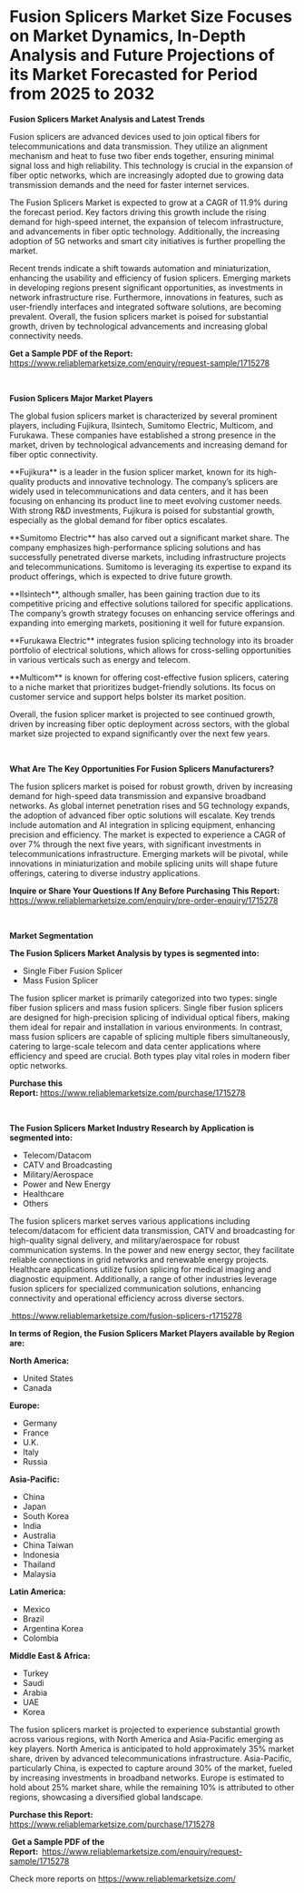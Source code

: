 <p><h1>Fusion Splicers Market Size Focuses on Market Dynamics, In-Depth Analysis and Future Projections of its Market Forecasted for Period from 2025 to 2032</h1></p><p><strong>Fusion Splicers Market Analysis and Latest Trends</strong></p>
<p><p>Fusion splicers are advanced devices used to join optical fibers for telecommunications and data transmission. They utilize an alignment mechanism and heat to fuse two fiber ends together, ensuring minimal signal loss and high reliability. This technology is crucial in the expansion of fiber optic networks, which are increasingly adopted due to growing data transmission demands and the need for faster internet services.</p><p>The Fusion Splicers Market is expected to grow at a CAGR of 11.9% during the forecast period. Key factors driving this growth include the rising demand for high-speed internet, the expansion of telecom infrastructure, and advancements in fiber optic technology. Additionally, the increasing adoption of 5G networks and smart city initiatives is further propelling the market.</p><p>Recent trends indicate a shift towards automation and miniaturization, enhancing the usability and efficiency of fusion splicers. Emerging markets in developing regions present significant opportunities, as investments in network infrastructure rise. Furthermore, innovations in features, such as user-friendly interfaces and integrated software solutions, are becoming prevalent. Overall, the fusion splicers market is poised for substantial growth, driven by technological advancements and increasing global connectivity needs.</p></p>
<p><strong>Get a Sample PDF of the Report:&nbsp;</strong> <a href="https://www.reliablemarketsize.com/enquiry/request-sample/1715278?utm_campaign=3248&utm_medium=2&utm_source=Github&utm_content=ia&utm_term=28032025&utm_id=fusion-splicers">https://www.reliablemarketsize.com/enquiry/request-sample/1715278</a></p>
<p>&nbsp;</p>
<p><strong>Fusion Splicers Major Market Players</strong></p>
<p><p>The global fusion splicers market is characterized by several prominent players, including Fujikura, Ilsintech, Sumitomo Electric, Multicom, and Furukawa. These companies have established a strong presence in the market, driven by technological advancements and increasing demand for fiber optic connectivity.</p><p>**Fujikura** is a leader in the fusion splicer market, known for its high-quality products and innovative technology. The company’s splicers are widely used in telecommunications and data centers, and it has been focusing on enhancing its product line to meet evolving customer needs. With strong R&D investments, Fujikura is poised for substantial growth, especially as the global demand for fiber optics escalates.</p><p>**Sumitomo Electric** has also carved out a significant market share. The company emphasizes high-performance splicing solutions and has successfully penetrated diverse markets, including infrastructure projects and telecommunications. Sumitomo is leveraging its expertise to expand its product offerings, which is expected to drive future growth.</p><p>**Ilsintech**, although smaller, has been gaining traction due to its competitive pricing and effective solutions tailored for specific applications. The company’s growth strategy focuses on enhancing service offerings and expanding into emerging markets, positioning it well for future expansion.</p><p>**Furukawa Electric** integrates fusion splicing technology into its broader portfolio of electrical solutions, which allows for cross-selling opportunities in various verticals such as energy and telecom.</p><p>**Multicom** is known for offering cost-effective fusion splicers, catering to a niche market that prioritizes budget-friendly solutions. Its focus on customer service and support helps bolster its market position.</p><p>Overall, the fusion splicer market is projected to see continued growth, driven by increasing fiber optic deployment across sectors, with the global market size projected to expand significantly over the next few years.</p></p>
<p>&nbsp;</p>
<p><strong>What Are The Key Opportunities For Fusion Splicers Manufacturers?</strong></p>
<p><p>The fusion splicers market is poised for robust growth, driven by increasing demand for high-speed data transmission and expansive broadband networks. As global internet penetration rises and 5G technology expands, the adoption of advanced fiber optic solutions will escalate. Key trends include automation and AI integration in splicing equipment, enhancing precision and efficiency. The market is expected to experience a CAGR of over 7% through the next five years, with significant investments in telecommunications infrastructure. Emerging markets will be pivotal, while innovations in miniaturization and mobile splicing units will shape future offerings, catering to diverse industry applications.</p></p>
<p><strong>Inquire or Share Your Questions If Any Before Purchasing This Report:</strong> <a href="https://www.reliablemarketsize.com/enquiry/pre-order-enquiry/1715278?utm_campaign=3248&utm_medium=2&utm_source=Github&utm_content=ia&utm_term=28032025&utm_id=fusion-splicers">https://www.reliablemarketsize.com/enquiry/pre-order-enquiry/1715278</a></p>
<p>&nbsp;</p>
<p><strong>Market Segmentation</strong></p>
<p><strong>The Fusion Splicers Market Analysis by types is segmented into:</strong></p>
<p><ul><li>Single Fiber Fusion Splicer</li><li>Mass Fusion Splicer</li></ul></p>
<p><p>The fusion splicer market is primarily categorized into two types: single fiber fusion splicers and mass fusion splicers. Single fiber fusion splicers are designed for high-precision splicing of individual optical fibers, making them ideal for repair and installation in various environments. In contrast, mass fusion splicers are capable of splicing multiple fibers simultaneously, catering to large-scale telecom and data center applications where efficiency and speed are crucial. Both types play vital roles in modern fiber optic networks.</p></p>
<p><strong>Purchase this Report:&nbsp;</strong><a href="https://www.reliablemarketsize.com/purchase/1715278?utm_campaign=3248&utm_medium=2&utm_source=Github&utm_content=ia&utm_term=28032025&utm_id=fusion-splicers">https://www.reliablemarketsize.com/purchase/1715278</a></p>
<p>&nbsp;</p>
<p><strong>The Fusion Splicers Market Industry Research by Application is segmented into:</strong></p>
<p><ul><li>Telecom/Datacom</li><li>CATV and Broadcasting</li><li>Military/Aerospace</li><li>Power and New Energy</li><li>Healthcare</li><li>Others</li></ul></p>
<p><p>The fusion splicers market serves various applications including telecom/datacom for efficient data transmission, CATV and broadcasting for high-quality signal delivery, and military/aerospace for robust communication systems. In the power and new energy sector, they facilitate reliable connections in grid networks and renewable energy projects. Healthcare applications utilize fusion splicing for medical imaging and diagnostic equipment. Additionally, a range of other industries leverage fusion splicers for specialized communication solutions, enhancing connectivity and operational efficiency across diverse sectors.</p></p>
<p><a href="https://www.reliablemarketsize.com/fusion-splicers-r1715278?utm_campaign=3248&utm_medium=2&utm_source=Github&utm_content=ia&utm_term=28032025&utm_id=fusion-splicers">&nbsp;https://www.reliablemarketsize.com/fusion-splicers-r1715278</a></p>
<p><strong>In terms of Region, the Fusion Splicers Market Players available by Region are:</strong></p>
<p>
    <p> <strong> North America: </strong>
        <ul>
            <li>United States</li>
            <li>Canada</li>
        </ul>
        </p> 
    <p> <strong> Europe: </strong>
        <ul>
            <li>Germany</li>
            <li>France</li>
            <li>U.K.</li>
            <li>Italy</li>
            <li>Russia</li>
        </ul>
        </p> 
    <p> <strong> Asia-Pacific: </strong>
        <ul>
            <li>China</li>
            <li>Japan</li>
            <li>South Korea</li>
            <li>India</li>
            <li>Australia</li>
            <li>China Taiwan</li>
            <li>Indonesia</li>
            <li>Thailand</li>
            <li>Malaysia</li>
        </ul>
        </p> 
    <p> <strong> Latin America: </strong>
        <ul>
            <li>Mexico</li>
            <li>Brazil</li>
            <li>Argentina Korea</li>
            <li>Colombia</li>
        </ul>
        </p> 
    <p> <strong> Middle East & Africa: </strong>
        <ul>
            <li>Turkey</li>
            <li>Saudi</li>
            <li>Arabia</li>
            <li>UAE</li>
            <li>Korea</li>
        </ul>
    </p>
    </p>
<p><p>The fusion splicers market is projected to experience substantial growth across various regions, with North America and Asia-Pacific emerging as key players. North America is anticipated to hold approximately 35% market share, driven by advanced telecommunications infrastructure. Asia-Pacific, particularly China, is expected to capture around 30% of the market, fueled by increasing investments in broadband networks. Europe is estimated to hold about 25% market share, while the remaining 10% is attributed to other regions, showcasing a diversified global landscape.</p></p>
<p><strong>Purchase this Report: </strong><a href="https://www.reliablemarketsize.com/purchase/1715278?utm_campaign=3248&utm_medium=2&utm_source=Github&utm_content=ia&utm_term=28032025&utm_id=fusion-splicers">https://www.reliablemarketsize.com/purchase/1715278</a></p>
<p>&nbsp;<strong>Get a Sample PDF of the Report:&nbsp;&nbsp;</strong><a href="https://www.reliablemarketsize.com/enquiry/request-sample/1715278?utm_campaign=3248&utm_medium=2&utm_source=Github&utm_content=ia&utm_term=28032025&utm_id=fusion-splicers">https://www.reliablemarketsize.com/enquiry/request-sample/1715278</a></p>
<p><strong></strong></p>
<p>Check more reports on <a href="https://www.reliablemarketsize.com/?utm_campaign=3248&utm_medium=2&utm_source=Github&utm_content=ia&utm_term=28032025&utm_id=fusion-splicers">https://www.reliablemarketsize.com/</a></p>